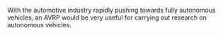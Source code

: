 With the automotive industry rapidly pushing towards fully autonomous vehicles, an AVRP would be very useful for carrying out research on autonomous vehicles. 
